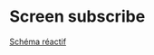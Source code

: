 # Screen subscribe


[Schéma réactif](https://www.figma.com/file/58tdUgFJcdlBWnhU7FGZId/todolist-project?node-id=2%3A309&t=aJkiLiv8klDCKJ4j-0)